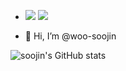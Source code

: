 - <a href="https://woosoo.org/" target="_blank"><img src="https://img.shields.io/badge/Blog-21759B?style=flat&logo=wordpress&logoColor=FFFFFF"/></a>
<a href="https://www.linkedin.com/in/soojin-woo" target="_blank"><img src="https://img.shields.io/badge/LinkedIn-0A66C2?style=flat&logo=linkedin&logoColor=FFFFFF"/></a>

- 👋 Hi, I’m @woo-soojin

![soojin's GitHub stats](https://github-readme-stats.vercel.app/api?username=woo-soojin&hide=contribs,prs&show_icons=true&theme=테마)
